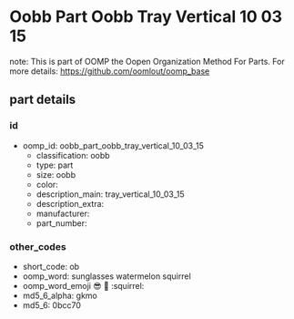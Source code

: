 # Oobb Part Oobb Tray Vertical 10 03 15  

note: This is part of OOMP the Oopen Organization Method For Parts. For more details: https://github.com/oomlout/oomp_base

##  part details





### id
* oomp_id: oobb_part_oobb_tray_vertical_10_03_15
  * classification: oobb
  * type: part
  * size: oobb
  * color: 
  * description_main: tray_vertical_10_03_15
  * description_extra: 
  * manufacturer: 
  * part_number: 

### other_codes
* short_code: ob
* oomp_word: sunglasses watermelon squirrel
* oomp_word_emoji :sunglasses: :watermelon: :squirrel:
* md5_6_alpha: gkmo
* md5_6: 0bcc70